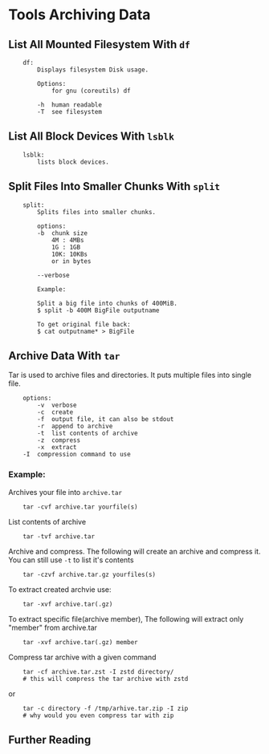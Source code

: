 Tools Archiving Data
====================

## List All Mounted Filesystem With `df`

```
    df: 
        Displays filesystem Disk usage. 
    
        Options:
            for gnu (coreutils) df 
    
        -h  human readable
        -T  see filesystem
```

## List All Block Devices With `lsblk`

```
    lsblk:
        lists block devices.

```

## Split Files Into Smaller Chunks With `split`

```
    split:
        Splits files into smaller chunks.
        
        options:
        -b  chunk size
            4M : 4MBs
            1G : 1GB
            10K: 10KBs
            or in bytes

        --verbose

        Example:

        Split a big file into chunks of 400MiB.
        $ split -b 400M BigFile outputname
        
        To get original file back:
        $ cat outputname* > BigFile
```         

## Archive Data With `tar`

Tar is used to archive files and directories. It puts multiple files
into single file.

```
    options:
        -v  verbose
        -c  create 
        -f  output file, it can also be stdout 
        -r  append to archive
        -t  list contents of archive
        -z  compress 
        -x  extract
	-I  compression command to use
```

### Example:

Archives your file into `archive.tar`

```
	tar -cvf archive.tar yourfile(s)
``` 

List contents of archive    

```
	tar -tvf archive.tar
```
    
Archive and compress. The following will create an archive and compress
 it. You can still use `-t` to list it's contents

```
	tar -czvf archive.tar.gz yourfiles(s)
```

To extract created archvie use:

```
	tar -xvf archive.tar(.gz)
```

To extract specific file(archive member), The following will extract only
"member" from archive.tar

```
	tar -xvf archive.tar(.gz) member
``` 

Compress tar archive with a given command

```
	tar -cf archive.tar.zst -I zstd directory/
	# this will compress the tar archive with zstd
```
or
```
	tar -c directory -f /tmp/arhive.tar.zip -I zip
	# why would you even compress tar with zip
```


## Further Reading

